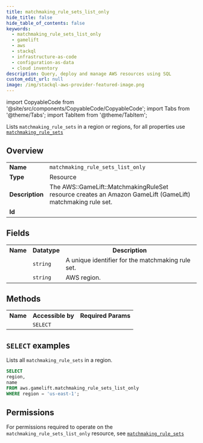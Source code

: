 ```yaml
---
title: matchmaking_rule_sets_list_only
hide_title: false
hide_table_of_contents: false
keywords:
  - matchmaking_rule_sets_list_only
  - gamelift
  - aws
  - stackql
  - infrastructure-as-code
  - configuration-as-data
  - cloud inventory
description: Query, deploy and manage AWS resources using SQL
custom_edit_url: null
image: /img/stackql-aws-provider-featured-image.png
---
```


import CopyableCode from '@site/src/components/CopyableCode/CopyableCode';
import Tabs from '@theme/Tabs';
import TabItem from '@theme/TabItem';

Lists <code>matchmaking_rule_sets</code> in a region or regions, for all properties use <a href="/services/serviceName/matchmaking_rule_sets/"><code>matchmaking_rule_sets</code></a>

## Overview
<table>
<tbody>
<tr><td><b>Name</b></td><td><code>matchmaking_rule_sets_list_only</code></td></tr>
<tr><td><b>Type</b></td><td>Resource</td></tr>
<tr><td><b>Description</b></td><td>The AWS::GameLift::MatchmakingRuleSet resource creates an Amazon GameLift (GameLift) matchmaking rule set.</td></tr>
<tr><td><b>Id</b></td><td><CopyableCode code="aws.gamelift.matchmaking_rule_sets_list_only" /></td></tr>
</tbody>
</table>

## Fields
<table>
<tbody>
<tr><th>Name</th><th>Datatype</th><th>Description</th></tr><tr><td><CopyableCode code="name" /></td><td><code>string</code></td><td>A unique identifier for the matchmaking rule set.</td></tr>
<tr><td><CopyableCode code="region" /></td><td><code>string</code></td><td>AWS region.</td></tr>
</tbody>
</table>

## Methods

<table>
<tbody>
  <tr>
    <th>Name</th>
    <th>Accessible by</th>
    <th>Required Params</th>
  </tr>
  <tr>
    <td><CopyableCode code="list_resources" /></td>
    <td><code>SELECT</code></td>
    <td><CopyableCode code="region" /></td>
  </tr>
</tbody>
</table>

## `SELECT` examples
Lists all <code>matchmaking_rule_sets</code> in a region.
```sql
SELECT
region,
name
FROM aws.gamelift.matchmaking_rule_sets_list_only
WHERE region = 'us-east-1';
```


## Permissions

For permissions required to operate on the <code>matchmaking_rule_sets_list_only</code> resource, see <a href="/services/gamelift/matchmaking_rule_sets/#permissions"><code>matchmaking_rule_sets</code></a>

